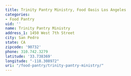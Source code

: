 ```yaml
---
title: Trinity Pantry Ministry, Food Oasis Los Angeles
categories:
- Food Pantry
uid: ''
name: Trinity Pantry Ministry
address_1: 1450 West 7th Street
city: San Pedro
state: CA
zipcode: '90732'
phone: 310.742.3279
latitude: '33.738369'
longitude: "-118.308972"
uri: "/food-pantry/trinity-pantry-ministry/"
---
```


